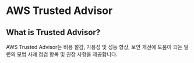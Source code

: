 # AWS Trusted Advisor

## What is Trusted Advisor?

AWS Trusted Advisor는 비용 절감, 가용성 및 성능 향상, 보안 개선에 도움이 되는 일련의 모범 사례 점검 항목 및 권장 사항을 제공합니다.



